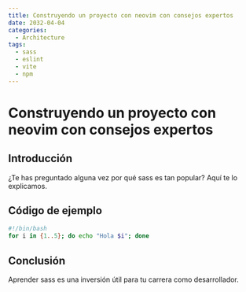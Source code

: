 ```yaml
---
title: Construyendo un proyecto con neovim con consejos expertos
date: 2032-04-04
categories:
  - Architecture
tags:
  - sass
  - eslint
  - vite
  - npm
---
```


# Construyendo un proyecto con neovim con consejos expertos

## Introducción

¿Te has preguntado alguna vez por qué sass es tan popular? Aquí te lo explicamos.

## Código de ejemplo

```bash
#!/bin/bash
for i in {1..5}; do echo "Hola $i"; done
```

## Conclusión

Aprender sass es una inversión útil para tu carrera como desarrollador.